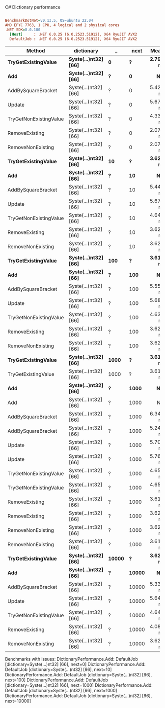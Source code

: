 C# Dictionary performance
``` ini

BenchmarkDotNet=v0.13.5, OS=ubuntu 22.04
AMD EPYC 7763, 1 CPU, 4 logical and 2 physical cores
.NET SDK=8.0.100
  [Host]     : .NET 6.0.25 (6.0.2523.51912), X64 RyuJIT AVX2
  DefaultJob : .NET 6.0.25 (6.0.2523.51912), X64 RyuJIT AVX2


```
|                 Method |           dictionary |     _ |  next |     Mean |     Error |    StdDev | Allocated |
|----------------------- |--------------------- |------ |------ |---------:|----------:|----------:|----------:|
|    **TryGetExistingValue** | **Syste(...)nt32] [66]** |     **0** |     **?** | **2.793 ns** | **0.0185 ns** | **0.0164 ns** |         **-** |
|                    **Add** | **Syste(...)nt32] [66]** |     **?** |     **0** |       **NA** |        **NA** |        **NA** |         **-** |
|     AddBySquareBracket | Syste(...)nt32] [66] |     ? |     0 | 5.426 ns | 0.0457 ns | 0.0428 ns |         - |
|                 Update | Syste(...)nt32] [66] |     ? |     0 | 5.672 ns | 0.0201 ns | 0.0188 ns |         - |
| TryGetNonExistingValue | Syste(...)nt32] [66] |     ? |     0 | 4.332 ns | 0.0039 ns | 0.0030 ns |         - |
|         RemoveExisting | Syste(...)nt32] [66] |     ? |     0 | 2.070 ns | 0.0014 ns | 0.0013 ns |         - |
|      RemoveNonExisting | Syste(...)nt32] [66] |     ? |     0 | 2.072 ns | 0.0033 ns | 0.0029 ns |         - |
|    **TryGetExistingValue** | **Syste(...)nt32] [66]** |    **10** |     **?** | **3.624 ns** | **0.0047 ns** | **0.0039 ns** |         **-** |
|                    **Add** | **Syste(...)nt32] [66]** |     **?** |    **10** |       **NA** |        **NA** |        **NA** |         **-** |
|     AddBySquareBracket | Syste(...)nt32] [66] |     ? |    10 | 5.440 ns | 0.0787 ns | 0.0697 ns |         - |
|                 Update | Syste(...)nt32] [66] |     ? |    10 | 5.675 ns | 0.0096 ns | 0.0081 ns |         - |
| TryGetNonExistingValue | Syste(...)nt32] [66] |     ? |    10 | 4.647 ns | 0.0135 ns | 0.0126 ns |         - |
|         RemoveExisting | Syste(...)nt32] [66] |     ? |    10 | 3.620 ns | 0.0089 ns | 0.0079 ns |         - |
|      RemoveNonExisting | Syste(...)nt32] [66] |     ? |    10 | 3.624 ns | 0.0123 ns | 0.0115 ns |         - |
|    **TryGetExistingValue** | **Syste(...)nt32] [66]** |   **100** |     **?** | **3.619 ns** | **0.0112 ns** | **0.0104 ns** |         **-** |
|                    **Add** | **Syste(...)nt32] [66]** |     **?** |   **100** |       **NA** |        **NA** |        **NA** |         **-** |
|     AddBySquareBracket | Syste(...)nt32] [66] |     ? |   100 | 5.559 ns | 0.0097 ns | 0.0090 ns |         - |
|                 Update | Syste(...)nt32] [66] |     ? |   100 | 5.682 ns | 0.0118 ns | 0.0110 ns |         - |
| TryGetNonExistingValue | Syste(...)nt32] [66] |     ? |   100 | 4.639 ns | 0.0024 ns | 0.0019 ns |         - |
|         RemoveExisting | Syste(...)nt32] [66] |     ? |   100 | 3.624 ns | 0.0153 ns | 0.0143 ns |         - |
|      RemoveNonExisting | Syste(...)nt32] [66] |     ? |   100 | 3.625 ns | 0.0121 ns | 0.0114 ns |         - |
|    **TryGetExistingValue** | **Syste(...)nt32] [66]** |  **1000** |     **?** | **3.619 ns** | **0.0047 ns** | **0.0039 ns** |         **-** |
|    TryGetExistingValue | Syste(...)nt32] [66] |  1000 |     ? | 3.617 ns | 0.0043 ns | 0.0034 ns |         - |
|                    **Add** | **Syste(...)nt32] [66]** |     **?** |  **1000** |       **NA** |        **NA** |        **NA** |         **-** |
|                    Add | Syste(...)nt32] [66] |     ? |  1000 |       NA |        NA |        NA |         - |
|     AddBySquareBracket | Syste(...)nt32] [66] |     ? |  1000 | 6.346 ns | 0.0076 ns | 0.0068 ns |         - |
|     AddBySquareBracket | Syste(...)nt32] [66] |     ? |  1000 | 5.246 ns | 0.0235 ns | 0.0220 ns |         - |
|                 Update | Syste(...)nt32] [66] |     ? |  1000 | 5.709 ns | 0.0084 ns | 0.0079 ns |         - |
|                 Update | Syste(...)nt32] [66] |     ? |  1000 | 5.761 ns | 0.0109 ns | 0.0102 ns |         - |
| TryGetNonExistingValue | Syste(...)nt32] [66] |     ? |  1000 | 4.653 ns | 0.0153 ns | 0.0143 ns |         - |
| TryGetNonExistingValue | Syste(...)nt32] [66] |     ? |  1000 | 4.658 ns | 0.0192 ns | 0.0170 ns |         - |
|         RemoveExisting | Syste(...)nt32] [66] |     ? |  1000 | 3.616 ns | 0.0027 ns | 0.0025 ns |         - |
|         RemoveExisting | Syste(...)nt32] [66] |     ? |  1000 | 3.622 ns | 0.0102 ns | 0.0095 ns |         - |
|      RemoveNonExisting | Syste(...)nt32] [66] |     ? |  1000 | 3.627 ns | 0.0133 ns | 0.0118 ns |         - |
|      RemoveNonExisting | Syste(...)nt32] [66] |     ? |  1000 | 3.617 ns | 0.0097 ns | 0.0086 ns |         - |
|    **TryGetExistingValue** | **Syste(...)nt32] [66]** | **10000** |     **?** | **3.629 ns** | **0.0078 ns** | **0.0069 ns** |         **-** |
|                    **Add** | **Syste(...)nt32] [66]** |     **?** | **10000** |       **NA** |        **NA** |        **NA** |         **-** |
|     AddBySquareBracket | Syste(...)nt32] [66] |     ? | 10000 | 5.335 ns | 0.0337 ns | 0.0316 ns |         - |
|                 Update | Syste(...)nt32] [66] |     ? | 10000 | 5.640 ns | 0.0096 ns | 0.0085 ns |         - |
| TryGetNonExistingValue | Syste(...)nt32] [66] |     ? | 10000 | 4.649 ns | 0.0120 ns | 0.0112 ns |         - |
|         RemoveExisting | Syste(...)nt32] [66] |     ? | 10000 | 4.083 ns | 0.0210 ns | 0.0197 ns |         - |
|      RemoveNonExisting | Syste(...)nt32] [66] |     ? | 10000 | 3.623 ns | 0.0101 ns | 0.0095 ns |         - |

Benchmarks with issues:
  DictionaryPerformance.Add: DefaultJob [dictionary=Syste(...)nt32] [66], next=0]
  DictionaryPerformance.Add: DefaultJob [dictionary=Syste(...)nt32] [66], next=10]
  DictionaryPerformance.Add: DefaultJob [dictionary=Syste(...)nt32] [66], next=100]
  DictionaryPerformance.Add: DefaultJob [dictionary=Syste(...)nt32] [66], next=1000]
  DictionaryPerformance.Add: DefaultJob [dictionary=Syste(...)nt32] [66], next=1000]
  DictionaryPerformance.Add: DefaultJob [dictionary=Syste(...)nt32] [66], next=10000]
